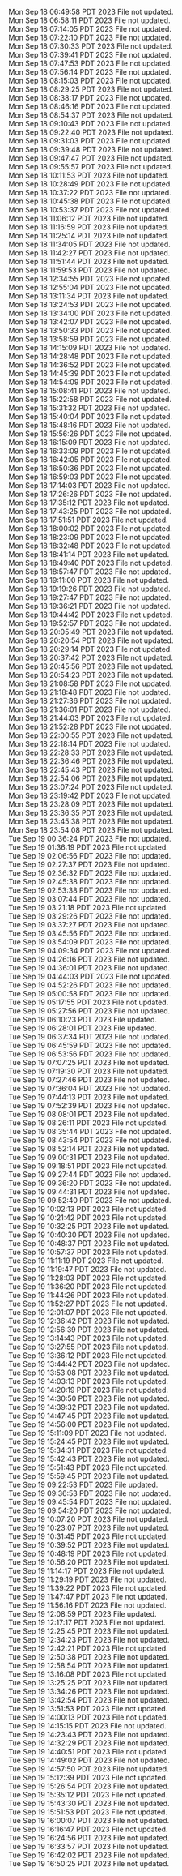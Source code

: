 Mon Sep 18 06:49:58 PDT 2023
File not updated. <br />
Mon Sep 18 06:58:11 PDT 2023
File not updated. <br />
Mon Sep 18 07:14:05 PDT 2023
File not updated. <br />
Mon Sep 18 07:22:10 PDT 2023
File not updated. <br />
Mon Sep 18 07:30:33 PDT 2023
File not updated. <br />
Mon Sep 18 07:39:41 PDT 2023
File not updated. <br />
Mon Sep 18 07:47:53 PDT 2023
File not updated. <br />
Mon Sep 18 07:56:14 PDT 2023
File not updated. <br />
Mon Sep 18 08:15:03 PDT 2023
File not updated. <br />
Mon Sep 18 08:29:25 PDT 2023
File not updated. <br />
Mon Sep 18 08:38:17 PDT 2023
File not updated. <br />
Mon Sep 18 08:46:16 PDT 2023
File not updated. <br />
Mon Sep 18 08:54:37 PDT 2023
File not updated. <br />
Mon Sep 18 09:10:43 PDT 2023
File not updated. <br />
Mon Sep 18 09:22:40 PDT 2023
File not updated. <br />
Mon Sep 18 09:31:03 PDT 2023
File not updated. <br />
Mon Sep 18 09:39:48 PDT 2023
File not updated. <br />
Mon Sep 18 09:47:47 PDT 2023
File not updated. <br />
Mon Sep 18 09:55:57 PDT 2023
File not updated. <br />
Mon Sep 18 10:11:53 PDT 2023
File not updated. <br />
Mon Sep 18 10:28:49 PDT 2023
File not updated. <br />
Mon Sep 18 10:37:22 PDT 2023
File not updated. <br />
Mon Sep 18 10:45:38 PDT 2023
File not updated. <br />
Mon Sep 18 10:53:37 PDT 2023
File not updated. <br />
Mon Sep 18 11:06:12 PDT 2023
File not updated. <br />
Mon Sep 18 11:16:59 PDT 2023
File not updated. <br />
Mon Sep 18 11:25:14 PDT 2023
File not updated. <br />
Mon Sep 18 11:34:05 PDT 2023
File not updated. <br />
Mon Sep 18 11:42:27 PDT 2023
File not updated. <br />
Mon Sep 18 11:51:44 PDT 2023
File not updated. <br />
Mon Sep 18 11:59:53 PDT 2023
File not updated. <br />
Mon Sep 18 12:34:55 PDT 2023
File not updated. <br />
Mon Sep 18 12:55:04 PDT 2023
File not updated. <br />
Mon Sep 18 13:11:34 PDT 2023
File not updated. <br />
Mon Sep 18 13:24:53 PDT 2023
File not updated. <br />
Mon Sep 18 13:34:00 PDT 2023
File not updated. <br />
Mon Sep 18 13:42:07 PDT 2023
File not updated. <br />
Mon Sep 18 13:50:33 PDT 2023
File not updated. <br />
Mon Sep 18 13:58:59 PDT 2023
File not updated. <br />
Mon Sep 18 14:15:09 PDT 2023
File not updated. <br />
Mon Sep 18 14:28:48 PDT 2023
File not updated. <br />
Mon Sep 18 14:36:52 PDT 2023
File not updated. <br />
Mon Sep 18 14:45:39 PDT 2023
File not updated. <br />
Mon Sep 18 14:54:09 PDT 2023
File not updated. <br />
Mon Sep 18 15:08:41 PDT 2023
File not updated. <br />
Mon Sep 18 15:22:58 PDT 2023
File not updated. <br />
Mon Sep 18 15:31:32 PDT 2023
File not updated. <br />
Mon Sep 18 15:40:04 PDT 2023
File not updated. <br />
Mon Sep 18 15:48:16 PDT 2023
File not updated. <br />
Mon Sep 18 15:56:26 PDT 2023
File not updated. <br />
Mon Sep 18 16:15:09 PDT 2023
File not updated. <br />
Mon Sep 18 16:33:09 PDT 2023
File not updated. <br />
Mon Sep 18 16:42:05 PDT 2023
File not updated. <br />
Mon Sep 18 16:50:36 PDT 2023
File not updated. <br />
Mon Sep 18 16:59:03 PDT 2023
File not updated. <br />
Mon Sep 18 17:14:03 PDT 2023
File not updated. <br />
Mon Sep 18 17:26:26 PDT 2023
File not updated. <br />
Mon Sep 18 17:35:12 PDT 2023
File not updated. <br />
Mon Sep 18 17:43:25 PDT 2023
File not updated. <br />
Mon Sep 18 17:51:51 PDT 2023
File not updated. <br />
Mon Sep 18 18:00:02 PDT 2023
File not updated. <br />
Mon Sep 18 18:23:09 PDT 2023
File not updated. <br />
Mon Sep 18 18:32:48 PDT 2023
File not updated. <br />
Mon Sep 18 18:41:14 PDT 2023
File not updated. <br />
Mon Sep 18 18:49:40 PDT 2023
File not updated. <br />
Mon Sep 18 18:57:47 PDT 2023
File not updated. <br />
Mon Sep 18 19:11:00 PDT 2023
File not updated. <br />
Mon Sep 18 19:19:26 PDT 2023
File not updated. <br />
Mon Sep 18 19:27:47 PDT 2023
File not updated. <br />
Mon Sep 18 19:36:21 PDT 2023
File not updated. <br />
Mon Sep 18 19:44:42 PDT 2023
File not updated. <br />
Mon Sep 18 19:52:57 PDT 2023
File not updated. <br />
Mon Sep 18 20:05:49 PDT 2023
File not updated. <br />
Mon Sep 18 20:20:54 PDT 2023
File not updated. <br />
Mon Sep 18 20:29:14 PDT 2023
File not updated. <br />
Mon Sep 18 20:37:42 PDT 2023
File not updated. <br />
Mon Sep 18 20:45:56 PDT 2023
File not updated. <br />
Mon Sep 18 20:54:23 PDT 2023
File not updated. <br />
Mon Sep 18 21:08:58 PDT 2023
File not updated. <br />
Mon Sep 18 21:18:48 PDT 2023
File not updated. <br />
Mon Sep 18 21:27:36 PDT 2023
File not updated. <br />
Mon Sep 18 21:36:01 PDT 2023
File not updated. <br />
Mon Sep 18 21:44:03 PDT 2023
File not updated. <br />
Mon Sep 18 21:52:28 PDT 2023
File not updated. <br />
Mon Sep 18 22:00:55 PDT 2023
File not updated. <br />
Mon Sep 18 22:18:14 PDT 2023
File not updated. <br />
Mon Sep 18 22:28:33 PDT 2023
File not updated. <br />
Mon Sep 18 22:36:46 PDT 2023
File not updated. <br />
Mon Sep 18 22:45:43 PDT 2023
File not updated. <br />
Mon Sep 18 22:54:06 PDT 2023
File not updated. <br />
Mon Sep 18 23:07:24 PDT 2023
File not updated. <br />
Mon Sep 18 23:19:42 PDT 2023
File not updated. <br />
Mon Sep 18 23:28:09 PDT 2023
File not updated. <br />
Mon Sep 18 23:36:35 PDT 2023
File not updated. <br />
Mon Sep 18 23:45:38 PDT 2023
File not updated. <br />
Mon Sep 18 23:54:08 PDT 2023
File not updated. <br />
Tue Sep 19 00:36:24 PDT 2023
File not updated. <br />
Tue Sep 19 01:36:19 PDT 2023
File not updated. <br />
Tue Sep 19 02:06:56 PDT 2023
File not updated. <br />
Tue Sep 19 02:27:37 PDT 2023
File not updated. <br />
Tue Sep 19 02:36:32 PDT 2023
File not updated. <br />
Tue Sep 19 02:45:38 PDT 2023
File not updated. <br />
Tue Sep 19 02:53:38 PDT 2023
File not updated. <br />
Tue Sep 19 03:07:44 PDT 2023
File not updated. <br />
Tue Sep 19 03:21:18 PDT 2023
File not updated. <br />
Tue Sep 19 03:29:26 PDT 2023
File not updated. <br />
Tue Sep 19 03:37:27 PDT 2023
File not updated. <br />
Tue Sep 19 03:45:56 PDT 2023
File not updated. <br />
Tue Sep 19 03:54:09 PDT 2023
File not updated. <br />
Tue Sep 19 04:09:34 PDT 2023
File not updated. <br />
Tue Sep 19 04:26:16 PDT 2023
File not updated. <br />
Tue Sep 19 04:36:01 PDT 2023
File not updated. <br />
Tue Sep 19 04:44:03 PDT 2023
File not updated. <br />
Tue Sep 19 04:52:26 PDT 2023
File not updated. <br />
Tue Sep 19 05:00:58 PDT 2023
File not updated. <br />
Tue Sep 19 05:17:55 PDT 2023
File not updated. <br />
Tue Sep 19 05:27:56 PDT 2023
File not updated. <br />
Tue Sep 19 06:10:23 PDT 2023
File updated. <br />
Tue Sep 19 06:28:01 PDT 2023
File updated. <br />
Tue Sep 19 06:37:34 PDT 2023
File not updated. <br />
Tue Sep 19 06:45:59 PDT 2023
File not updated. <br />
Tue Sep 19 06:53:56 PDT 2023
File not updated. <br />
Tue Sep 19 07:07:25 PDT 2023
File not updated. <br />
Tue Sep 19 07:19:30 PDT 2023
File not updated. <br />
Tue Sep 19 07:27:46 PDT 2023
File not updated. <br />
Tue Sep 19 07:36:04 PDT 2023
File not updated. <br />
Tue Sep 19 07:44:13 PDT 2023
File not updated. <br />
Tue Sep 19 07:52:39 PDT 2023
File not updated. <br />
Tue Sep 19 08:08:01 PDT 2023
File not updated. <br />
Tue Sep 19 08:26:11 PDT 2023
File not updated. <br />
Tue Sep 19 08:35:44 PDT 2023
File not updated. <br />
Tue Sep 19 08:43:54 PDT 2023
File not updated. <br />
Tue Sep 19 08:52:14 PDT 2023
File not updated. <br />
Tue Sep 19 09:00:31 PDT 2023
File not updated. <br />
Tue Sep 19 09:18:51 PDT 2023
File not updated. <br />
Tue Sep 19 09:27:44 PDT 2023
File not updated. <br />
Tue Sep 19 09:36:20 PDT 2023
File not updated. <br />
Tue Sep 19 09:44:31 PDT 2023
File not updated. <br />
Tue Sep 19 09:52:40 PDT 2023
File not updated. <br />
Tue Sep 19 10:02:13 PDT 2023
File not updated. <br />
Tue Sep 19 10:21:42 PDT 2023
File not updated. <br />
Tue Sep 19 10:32:25 PDT 2023
File not updated. <br />
Tue Sep 19 10:40:30 PDT 2023
File not updated. <br />
Tue Sep 19 10:48:37 PDT 2023
File not updated. <br />
Tue Sep 19 10:57:37 PDT 2023
File not updated. <br />
Tue Sep 19 11:11:19 PDT 2023
File not updated. <br />
Tue Sep 19 11:19:47 PDT 2023
File not updated. <br />
Tue Sep 19 11:28:03 PDT 2023
File not updated. <br />
Tue Sep 19 11:36:20 PDT 2023
File not updated. <br />
Tue Sep 19 11:44:26 PDT 2023
File not updated. <br />
Tue Sep 19 11:52:27 PDT 2023
File not updated. <br />
Tue Sep 19 12:01:07 PDT 2023
File not updated. <br />
Tue Sep 19 12:36:42 PDT 2023
File not updated. <br />
Tue Sep 19 12:56:39 PDT 2023
File not updated. <br />
Tue Sep 19 13:14:43 PDT 2023
File not updated. <br />
Tue Sep 19 13:27:55 PDT 2023
File not updated. <br />
Tue Sep 19 13:36:12 PDT 2023
File not updated. <br />
Tue Sep 19 13:44:42 PDT 2023
File not updated. <br />
Tue Sep 19 13:53:08 PDT 2023
File not updated. <br />
Tue Sep 19 14:03:13 PDT 2023
File not updated. <br />
Tue Sep 19 14:20:19 PDT 2023
File not updated. <br />
Tue Sep 19 14:30:50 PDT 2023
File not updated. <br />
Tue Sep 19 14:39:32 PDT 2023
File not updated. <br />
Tue Sep 19 14:47:45 PDT 2023
File not updated. <br />
Tue Sep 19 14:56:00 PDT 2023
File not updated. <br />
Tue Sep 19 15:11:09 PDT 2023
File not updated. <br />
Tue Sep 19 15:24:45 PDT 2023
File not updated. <br />
Tue Sep 19 15:34:31 PDT 2023
File not updated. <br />
Tue Sep 19 15:42:43 PDT 2023
File not updated. <br />
Tue Sep 19 15:51:43 PDT 2023
File not updated. <br />
Tue Sep 19 15:59:45 PDT 2023
File not updated. <br />
Tue Sep 19 09:22:53 PDT 2023
File updated. <br />
Tue Sep 19 09:36:53 PDT 2023
File not updated. <br />
Tue Sep 19 09:45:54 PDT 2023
File not updated. <br />
Tue Sep 19 09:54:20 PDT 2023
File not updated. <br />
Tue Sep 19 10:07:20 PDT 2023
File not updated. <br />
Tue Sep 19 10:23:07 PDT 2023
File not updated. <br />
Tue Sep 19 10:31:45 PDT 2023
File not updated. <br />
Tue Sep 19 10:39:52 PDT 2023
File not updated. <br />
Tue Sep 19 10:48:19 PDT 2023
File not updated. <br />
Tue Sep 19 10:56:20 PDT 2023
File not updated. <br />
Tue Sep 19 11:14:17 PDT 2023
File not updated. <br />
Tue Sep 19 11:29:19 PDT 2023
File not updated. <br />
Tue Sep 19 11:39:22 PDT 2023
File not updated. <br />
Tue Sep 19 11:47:47 PDT 2023
File not updated. <br />
Tue Sep 19 11:56:16 PDT 2023
File not updated. <br />
Tue Sep 19 12:08:59 PDT 2023
File updated. <br />
Tue Sep 19 12:17:17 PDT 2023
File not updated. <br />
Tue Sep 19 12:25:45 PDT 2023
File not updated. <br />
Tue Sep 19 12:34:23 PDT 2023
File not updated. <br />
Tue Sep 19 12:42:21 PDT 2023
File not updated. <br />
Tue Sep 19 12:50:38 PDT 2023
File not updated. <br />
Tue Sep 19 12:58:54 PDT 2023
File not updated. <br />
Tue Sep 19 13:16:08 PDT 2023
File not updated. <br />
Tue Sep 19 13:25:25 PDT 2023
File not updated. <br />
Tue Sep 19 13:34:26 PDT 2023
File not updated. <br />
Tue Sep 19 13:42:54 PDT 2023
File not updated. <br />
Tue Sep 19 13:51:53 PDT 2023
File not updated. <br />
Tue Sep 19 14:00:13 PDT 2023
File not updated. <br />
Tue Sep 19 14:15:15 PDT 2023
File not updated. <br />
Tue Sep 19 14:23:43 PDT 2023
File not updated. <br />
Tue Sep 19 14:32:29 PDT 2023
File not updated. <br />
Tue Sep 19 14:40:51 PDT 2023
File not updated. <br />
Tue Sep 19 14:49:02 PDT 2023
File not updated. <br />
Tue Sep 19 14:57:50 PDT 2023
File not updated. <br />
Tue Sep 19 15:12:39 PDT 2023
File not updated. <br />
Tue Sep 19 15:26:54 PDT 2023
File not updated. <br />
Tue Sep 19 15:35:12 PDT 2023
File not updated. <br />
Tue Sep 19 15:43:30 PDT 2023
File not updated. <br />
Tue Sep 19 15:51:53 PDT 2023
File not updated. <br />
Tue Sep 19 16:00:07 PDT 2023
File not updated. <br />
Tue Sep 19 16:16:47 PDT 2023
File not updated. <br />
Tue Sep 19 16:24:56 PDT 2023
File not updated. <br />
Tue Sep 19 16:33:57 PDT 2023
File not updated. <br />
Tue Sep 19 16:42:02 PDT 2023
File not updated. <br />
Tue Sep 19 16:50:25 PDT 2023
File not updated. <br />
